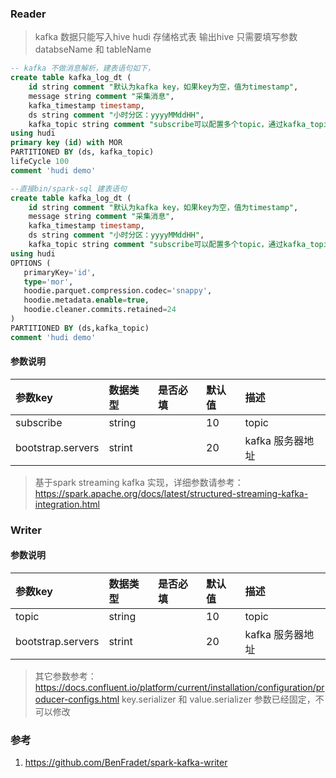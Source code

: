### Reader

> kafka 数据只能写入hive hudi 存储格式表
> 输出hive 只需要填写参数 databseName 和 tableName

```sql
-- kafka 不做消息解析，建表语句如下，
create table kafka_log_dt ( 
    id string comment "默认为kafka key，如果key为空，值为timestamp",
    message string comment "采集消息",
    kafka_timestamp timestamp,
    ds string comment "小时分区：yyyyMMddHH",
    kafka_topic string comment "subscribe可以配置多个topic，通过kafka_topic分区消息")
using hudi  
primary key (id) with MOR 
PARTITIONED BY (ds, kafka_topic)
lifeCycle 100
comment 'hudi demo'

--直接bin/spark-sql 建表语句
create table kafka_log_dt (
    id string comment "默认为kafka key，如果key为空，值为timestamp",
    message string comment "采集消息",
    kafka_timestamp timestamp,
    ds string comment "小时分区：yyyyMMddHH",
    kafka_topic string comment "subscribe可以配置多个topic，通过kafka_topic分区消息")
using hudi    
OPTIONS (
   primaryKey='id',
   type='mor',
   hoodie.parquet.compression.codec='snappy',
   hoodie.metadata.enable=true,
   hoodie.cleaner.commits.retained=24
)
PARTITIONED BY (ds,kafka_topic)
comment 'hudi demo'
```

#### 参数说明

| 参数key    | 数据类型    | 是否必填  | 默认值    | 描述                                                                         |
|:---------|:--------| :-----   | :------  |:---------------------------------------------------------------------------|
| subscribe    | string  |          | 10       | topic                                                                      |
| bootstrap.servers | strint  |          | 20       | kafka 服务器地址                                                                |

> 基于spark streaming kafka 实现，详细参数请参考：https://spark.apache.org/docs/latest/structured-streaming-kafka-integration.html

### Writer

#### 参数说明

| 参数key    | 数据类型    | 是否必填  | 默认值    | 描述                                                                         |
|:---------|:--------| :-----   | :------  |:---------------------------------------------------------------------------|
| topic    | string  |          | 10       | topic                                                                      |
| bootstrap.servers | strint  |          | 20       | kafka 服务器地址                                                                |

> 其它参数参考：https://docs.confluent.io/platform/current/installation/configuration/producer-configs.html
> key.serializer 和 value.serializer 参数已经固定，不可以修改


### 参考

1. https://github.com/BenFradet/spark-kafka-writer

 